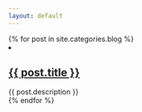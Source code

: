 ```yaml
---
layout: default
---
```


<article class="is-post is-post-excerpt">
	{% for post in site.categories.blog %}
        <li>
            <h2><a href="{{ post.url }}">{{ post.title }}</a></h2>
            <div class="title-desc">{{ post.description }}</div>
        </li>
    {% endfor %}
</article>

